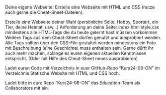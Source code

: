 Deine eigene Webseite:
Erstelle eine Webseite mit HTML und CSS (nutze auch gerne die Cheat-Sheet-Dateien).

Erstelle eine Webseite deiner Wahl (persönliche Seite, Hobby, Sportart, ein Tier, deine Heimat, usw…) 
Anforderung an deine Seite: 
index.html
style.css
mindestens alle HTML-Tags die du heute gelernt hast müssen vorkommen
Weitere Tags aus dem Cheat-Sheet dürfen genutzt und ausprobiert werden.
Alle Tags sollten über den CSS-File gestaltet werden
mindestens ein Foto mit Beschreibung (eine Geschichte) muss enthalten sein.
Gerne dürft ihr auch mehr machen, solange es euren eigenen aktuellen Kenntnissen entspricht. (Oder mit Hilfe des Cheat-Sheet neues ausprobieren)


Ladet euren Code mit Verzeichnis in euer GitHub-Repo “Kurs24-06-ON” im Verzeichnis Statische Website mit HTML und CSS hoch.

Ladet bitte in eure Repo “Kurs24-06-ON” das Education-Team als Collaborators mit ein.